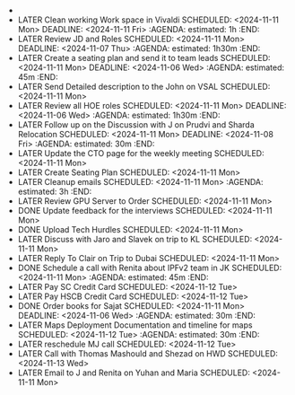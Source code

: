 -
- LATER Clean working Work space in Vivaldi
  SCHEDULED: <2024-11-11 Mon>
  DEADLINE: <2024-11-11 Fri>
  :AGENDA:
  estimated: 1h
  :END:
- LATER Review JD and Roles
  SCHEDULED: <2024-11-11 Mon>
  DEADLINE: <2024-11-07 Thu>
  :AGENDA:
  estimated: 1h30m
  :END:
- LATER Create a seating plan and send it to team leads
  SCHEDULED: <2024-11-11 Mon>
  DEADLINE: <2024-11-06 Wed>
  :AGENDA:
  estimated: 45m
  :END:
- LATER Send Detailed description to the John on VSAL
  SCHEDULED: <2024-11-11 Mon>
- LATER Review all HOE roles
  SCHEDULED: <2024-11-11 Mon>
  DEADLINE: <2024-11-06 Wed>
  :AGENDA:
  estimated: 1h30m
  :END:
- LATER Follow up on the Discussion with J on Prudvi and Sharda Relocation
  SCHEDULED: <2024-11-11 Mon>
  DEADLINE: <2024-11-08 Fri>
  :AGENDA:
  estimated: 30m
  :END:
- LATER Update the CTO page for the weekly meeting
  SCHEDULED: <2024-11-11 Mon>
- LATER Create Seating Plan
  SCHEDULED: <2024-11-11 Mon>
- LATER Cleanup emails
  SCHEDULED: <2024-11-11 Mon>
  :AGENDA:
  estimated: 3h
  :END:
- LATER Review GPU Server to Order
  SCHEDULED: <2024-11-11 Mon>
- DONE Update feedback for the interviews
  SCHEDULED: <2024-11-11 Mon>
- DONE Upload Tech Hurdles
  SCHEDULED: <2024-11-11 Mon>
- LATER Discuss with Jaro and Slavek on trip to KL
  SCHEDULED: <2024-11-11 Mon>
- LATER Reply To Clair on Trip to Dubai
  SCHEDULED: <2024-11-11 Mon>
- DONE Schedule a call with Renita about IPFv2 team in JK
  SCHEDULED: <2024-11-11 Mon>
  :AGENDA:
  estimated: 45m
  :END:
- LATER Pay SC Credit Card
  SCHEDULED: <2024-11-12 Tue>
- LATER Pay HSCB Credit Card
  SCHEDULED: <2024-11-12 Tue>
- DONE Order books for Sajat
  SCHEDULED: <2024-11-11 Mon>
  DEADLINE: <2024-11-06 Wed>
  :AGENDA:
  estimated: 30m
  :END:
- LATER Maps Deployment Documentation and timeline for maps 
  SCHEDULED: <2024-11-12 Tue>
  :AGENDA:
  estimated: 30m
  :END:
- LATER reschedule MJ call
  SCHEDULED: <2024-11-12 Tue>
- LATER Call with Thomas Mashould and Shezad on HWD
  SCHEDULED: <2024-11-13 Wed>
- LATER Email to J and Renita on Yuhan and Maria
  SCHEDULED: <2024-11-11 Mon>